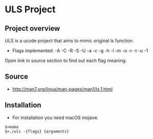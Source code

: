 # ULS Project

## Project overview
ULS is a ucode project that aims to mimic original ls function.  

* Flags implemented:
 -A -C -R -S -U -a -c -g -h -l -m -o -r -t -u -1

Open link in source section to find out each flag meaning.
## Source
 * http://man7.org/linux/man-pages/man1/ls.1.html
 
## Installation
* For installation you need macOS mojave.
```
$>make
$>./uls -{flags} {arguments}
```
